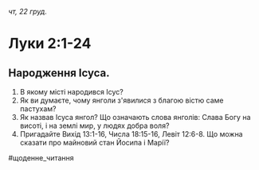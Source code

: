 
_чт, 22 груд._

# Луки 2:1-24

## Народження Ісуса.
1. В якому місті народився Ісус?
2. Як ви думаєте, чому янголи з'явилися з благою вістю саме пастухам?
3. Як назвав Ісуса янгол? Що означають слова янголів: Слава Богу на висоті, і на землі мир, у людях добра воля?
4. Пригадайте Вихід 13:1-16, Числа 18:15-16, Левіт 12:6-8. Що можна сказати про майновий стан Йосипа і Марії?

#щоденне_читання
